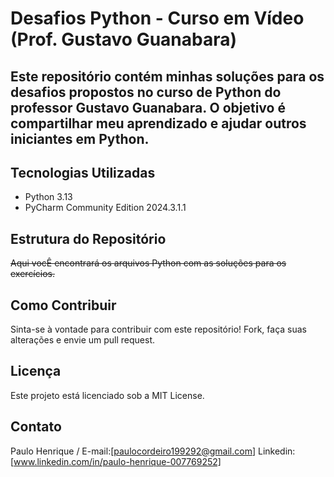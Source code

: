  # Desafios Python - Curso em Vídeo (Prof. Gustavo Guanabara)

__Este repositório contém minhas soluções para os desafios propostos no curso de Python do professor Gustavo Guanabara. O objetivo é compartilhar meu aprendizado e ajudar outros iniciantes em Python.__
---

## Tecnologias Utilizadas

* Python 3.13
* PyCharm Community Edition 2024.3.1.1

## Estrutura do Repositório
~~Aqui vocÊ encontrará os arquivos Python com as soluções para os exercícios.~~

## Como Contribuir
Sinta-se à vontade para contribuir com este repositório! Fork, faça suas alterações e envie um pull request.

## Licença
Este projeto está licenciado sob a MIT License.

## Contato
Paulo Henrique / 
E-mail:[paulocordeiro199292@gmail.com] Linkedin: [www.linkedin.com/in/paulo-henrique-007769252]
